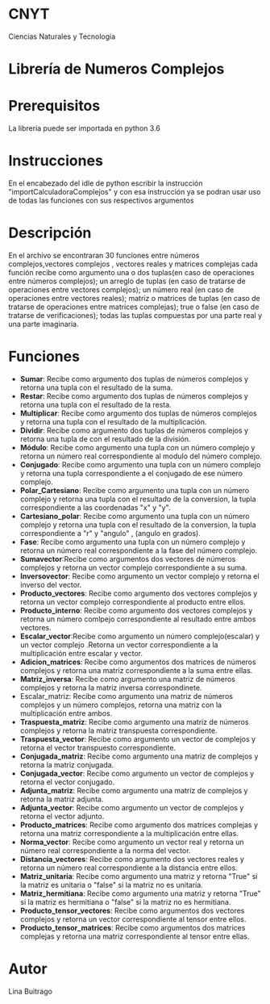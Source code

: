 # CNYT
Ciencias Naturales y Tecnología
# Librería de Numeros Complejos
# Prerequisitos
La libreria puede ser importada en python 3.6 
# Instrucciones
En el encabezado del idle de python escribir la instrucción "importCalculadoraComplejos"
y con esa instrucción ya se podran usar uso de todas las funciones con sus respectivos argumentos
# Descripción
En el archivo se encontraran 30 funciones entre números complejos,vectores complejos , vectores reales y matrices complejas cada función recibe como argumento una o dos tuplas(en caso de operaciones entre números complejos);  un arreglo de tuplas (en caso de tratarse de operaciones entre vectores complejos); un número real (en caso de operaciones entre vectores reales); matriz o matrices de tuplas (en caso de tratarse de operaciones entre matrices complejas); true o false (en caso de tratarse de verificaciones); todas las tuplas compuestas por una parte real y una parte imaginaria.
# Funciones
* **Sumar**: Recibe como argumento dos tuplas de números complejos y retorna una tupla con el resultado de la suma.
* **Restar**: Recibe como argumento dos tuplas de números complejos y retorna una tupla con el resultado de la resta.
* **Multiplicar**: Recibe como argumento dos tuplas de números complejos y retorna una tupla con el resultado de la multiplicación.
* **Dividir**: Recibe como argumento dos tuplas de números complejos y retorna una tupla de con el resultado de la división.
* **Módulo**: Recibe como argumento una tupla con un número complejo y retorna un número real correspondiente al modulo del número complejo.
* **Conjugado**: Recibe como argumento una tupla con un número complejo y retorna una tupla correspondiente a el conjugado de ese número complejo.
* **Polar_Cartesiano**: Recibe como argumento una tupla con un número complejo y retorna una tupla con el resultado de la conversion, la tupla correspondiente a las coordenadas "x" y "y".
* **Cartesiano_polar**: Recibe como argumento una tupla con un número complejo y retorna una tupla con el resultado de la conversion, la tupla correspondiente a "r" y "angulo" , (angulo en grados).
* **Fase**: Recibe como argumento una tupla con un número complejo y retorna un número real correspondiente a la fase del número complejo.
* **Sumavector**:Recibe como argumentos dos vectores de números complejos y retorna un vector complejo correspondiente a su suma.
* **Inversovector**: Recibe como argumento un vector complejo y retorna el inverso del vector.
* **Producto_vectores**: Recibe como argumento dos vectores complejos y retorna un vector complejo correspondiente al producto entre ellos.
* **Producto_interno**: Recibe como argumento dos vectores complejos y retorna un número comlpejo correspondiente al resultado entre ambos vectores.
* **Escalar_vector**:Recibe como argumento un número complejo(escalar) y un vector complejo .Retorna un vector correspondiente a la multiplicación entre escalar y vector.
* **Adicion_matrices**: Recibe como argumentos dos matrices de números complejos y retorna una matriz correspondiente a la suma entre ellas.
* **Matriz_inversa**: Recibe como argumento una matriz de números complejos y retorna la matriz inversa correspondinete.
* Escalar_matriz: Recibe como argumento una matriz de números complejos y un número complejos, retorna una matriz con la multiplicación entre ambos.
* **Traspuesta_matriz**: Recibe como argumento una matriz de números complejos y retorna la matriz transpuesta correspondiente.
* **Traspuesta_vector**: Recibe como argumento un vector de complejos y retorna el vector transpuesto correspondiente.
* **Conjugada_matriz**: Recibe como argumento una matriz de complejos y retorna la matriz conjugada.
* **Conjugada_vector**: Recibe como argumento un vector de complejos y retorna el vector conjugado.
* **Adjunta_matriz**: Recibe como argumento una matriz de complejos y retorna la matriz adjunta.
* **Adjunta_vector**: Recibe como argumento un vector de complejos y retorna el vector adjunto.
* **Producto_matrices**: Recibe como argumento dos matrices complejas y retorna una matriz correspondiente a la multiplicación entre ellas.
* **Norma_vector**: Recibe como argumento un vector real y retorna un número real correspondiente a la norma del vector.
* **Distancia_vectores**: Recibe como argumento dos vectores reales y retorna un número real correspondiente a la distancia entre ellos.
* **Matriz_unitaria**: Recibe como argumento una matriz y retorna "True" si la matriz es unitaria o "false" si la matriz no es unitaria.
* **Matriz_hermitiana**: Recibe como argumento una matriz y retorna "True" si la matriz es hermitiana o "false" si la matriz no es hermitiana.
* **Producto_tensor_vectores**: Recibe como argumentos dos vectores complejos y retorna un vector correspondiente al tensor entre ellos.
* **Producto_tensor_matrices**: Recibe como argumentos dos matrices complejas y retorna una matriz correspondiente al tensor entre ellas.








# Autor
Lina Buitrago
